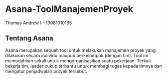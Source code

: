 # Asana-ToolManajemenProyek
Thomas Andrew I - 19081010165

## Tentang Asana
Asana merupakan sebuah tool untuk melakukan manajemen proyek yang dilakukan secara individu maupun berkelompok (dengan tim). Tool ini memudahkan sekali untuk mengorganisasikan suatu pekerjaan. Terkait bekerja tim, leader cukup terbantu untuk membagi tugas kepada timnya dan mengatur penjadwalan proyek tersebut.

